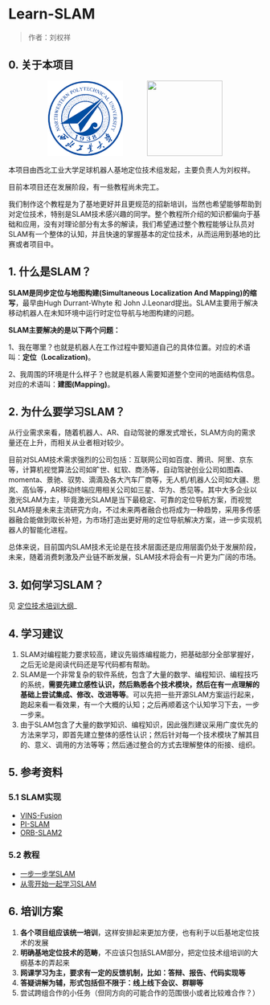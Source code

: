 # Learn-SLAM

> 作者：刘权祥

## 0. 关于本项目
<div align=center><img width="150" height="150" src="./images/NWPU.png"/>&nbsp;&nbsp;&nbsp;&nbsp;&nbsp;&nbsp;&nbsp;&nbsp;&nbsp;&nbsp;&nbsp;&nbsp;<img width="150" height="150" src="./images/SRB.png"/></div>

本项目由西北工业大学足球机器人基地定位技术组发起，主要负责人为刘权祥。

目前本项目还在发展阶段，有一些教程尚未完工。

我们制作这个教程是为了基地更好并且更规范的招新培训，当然也希望能够帮助到对定位技术，特别是SLAM技术感兴趣的同学。整个教程所介绍的知识都偏向于基础和应用，没有对理论部分有太多的解读，我们希望通过整个教程能够让队员对SLAM有一个整体的认知，并且快速的掌握基本的定位技术，从而运用到基地的比赛或者项目中。

## 1. 什么是SLAM？

**SLAM是同步定位与地图构建(Simultaneous Localization And Mapping)的缩写**，最早由Hugh Durrant-Whyte 和 John J.Leonard提出。SLAM主要用于解决移动机器人在未知环境中运行时定位导航与地图构建的问题。

**SLAM主要解决的是以下两个问题：**

1、我在哪里？也就是机器人在工作过程中要知道自己的具体位置。对应的术语叫：**定位（Localization)**。

2、我周围的环境是什么样子？也就是机器人需要知道整个空间的地面结构信息。对应的术语叫：**建图(Mapping)**。

## 2. 为什么要学习SLAM？

从行业需求来看，随着机器人、AR、自动驾驶的爆发式增长，SLAM方向的需求量还在上升，而相关从业者相对较少。

目前对SLAM技术需求强烈的公司包括：互联网公司如百度、腾讯、阿里、京东等，计算机视觉算法公司如旷世、虹软、商汤等，自动驾驶创业公司如图森、momenta、景驰、驭势、滴滴及各大汽车厂商等，无人机/机器人公司如大疆、思岚、高仙等，AR移动终端应用相关公司如三星、华为、悉见等。其中大多企业以激光SLAM为主，毕竟激光SLAM是当下最稳定、可靠的定位导航方案，而视觉SLAM将是未来主流研究方向，不过未来两者融合也将成为一种趋势，采用多传感器融合能做到取长补短，为市场打造出更好用的定位导航解决方案，进一步实现机器人的智能化进程。

总体来说，目前国内SLAM技术无论是在技术层面还是应用层面仍处于发展阶段，未来，随着消费刺激及产业链不断发展，SLAM技术将会有一片更为广阔的市场。

## 3. 如何学习SLAM？

见	[定位技术培训大纲](./docs/定位技术培训大纲.md)_

## 4. 学习建议

1. SLAM对编程能力要求较高，建议先锻炼编程能力，把基础部分全部掌握好，之后无论是阅读代码还是写代码都有帮助。
2. SLAM是一个非常复杂的软件系统，包含了大量的数学、编程知识、编程技巧的系统，**需要先建立感性认识，然后熟悉各个技术模块，然后在有一点理解的基础上尝试集成、修改、改进等等**。可以先把一些开源SLAM方案运行起来，跑起来看一看效果，有一个大概的认知；之后再顺着这个认知学习下去，一步一步来。
3. 由于SLAM包含了大量的数学知识、编程知识，因此强烈建议采用广度优先的方法来学习，即首先建立整体的感性认识；然后针对每一个技术模块了解其目的、意义、调用的方法等等；然后通过整合的方式去理解整体的衔接、组织。

## 5. 参考资料

###  5.1 SLAM实现

- [VINS-Fusion](https://github.com/HKUST-Aerial-Robotics/VINS-Fusion)
- [PI-SLAM](https://gitee.com/pi-lab/pi-slam)
- [ORB-SLAM2](https://github.com/raulmur/ORB_SLAM2)

### 5.2 教程

- [一步一步学SLAM](https://gitee.com/pi-lab/learn_slam)
- [从零开始一起学习SLAM](https://blog.csdn.net/electech6/article/details/82597882)

## 6. 培训方案

1. **各个项目组应该统一培训**，这样安排起来更加方便，也有利于以后基地定位技术的发展
2. **明确基地定位技术的范畴**，不应该只包括SLAM部分，把定位技术组培训的大纲基本的弄起来
3. **网课学习为主，要求有一定的反馈机制，比如：答辩、报告、代码实现等**
4. **答疑讲解为辅，形式包括但不限于：线上线下会议、群聊等**
5. 尝试跨组合作的小任务（但同方向的可能合作的范围很小或者比较难合作？）

